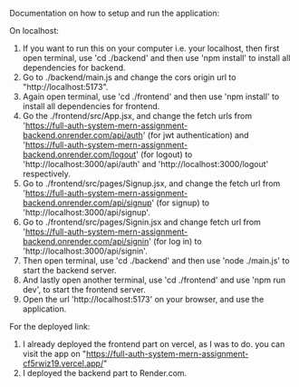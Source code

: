 Documentation on how to setup and run the application:

On localhost:
1. If you want to run this on your computer i.e. your localhost, then first open terminal, use 'cd ./backend' and then use 'npm install' to install all dependencies for backend.
2. Go to ./backend/main.js and change the cors origin url to "http://localhost:5173".
3. Again open terminal, use 'cd ./frontend' and then use 'npm install' to install all dependencies for frontend.
4. Go the ./frontend/src/App.jsx, and change the fetch urls from 'https://full-auth-system-mern-assignment-backend.onrender.com/api/auth' (for jwt authentication) and 'https://full-auth-system-mern-assignment-backend.onrender.com/logout' (for logout) to 'http://localhost:3000/api/auth' and 'http://localhost:3000/logout' respectively.
5. Go to ./frontend/src/pages/Signup.jsx, and change the fetch url from 'https://full-auth-system-mern-assignment-backend.onrender.com/api/signup' (for signup) to 'http://localhost:3000/api/signup'.
6. Go to ./frontend/src/pages/Signin.jsx and change fetch url from 'https://full-auth-system-mern-assignment-backend.onrender.com/api/signin' (for log in) to 'http://localhost:3000/api/signin'.
7. Then open terminal, use 'cd ./backend' and then use 'node ./main.js' to start the backend server.
8. And lastly open another terminal, use 'cd ./frontend' and use 'npm run dev', to start the frontend server.
9. Open the url 'http://localhost:5173' on your browser, and use the application.

For the deployed link:
1. I already deployed the frontend part on vercel, as I was to do. you can visit the app on "https://full-auth-system-mern-assignment-cf5rwiz19.vercel.app/"
2. I deployed the backend part to Render.com.
